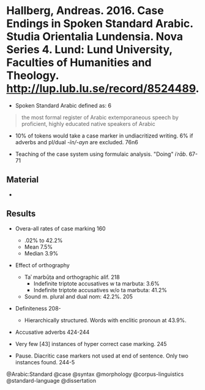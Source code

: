 # Hallberg, Andreas. 2016. Case Endings in Spoken Standard Arabic. Studia Orientalia Lundensia. Nova Series 4. Lund: Lund University, Faculties of Humanities and Theology. http://lup.lub.lu.se/record/8524489.

- Spoken Standard Arabic defined as: 6

> the most formal register of Arabic extemporaneous speech by proficient, highly educated native speakers of Arabic
- 10% of tokens would take a case marker in undiacritized writing. 6% if adverbs and pl/dual *-īn/-ayn* are excluded. 76n6

- Teaching of the case system using formulaic analysis. "Doing" *iʿrāb*. 67-71




## Material
  - 

## Results

- Overa-all rates of case marking 160
  - .02% to 42.2%
  - Mean 7.5%
  - Median 3.9%

- Effect of orthography
  - Taʾ marbūṭa and orthographic alif. 218
    - Indefinite triptote accusatives w ta marbuta: 3.6%
    - Indefinite triptote accusatives w/o ta marbuta: 41.2%
  - Sound m. plural and dual nom: 42.2%. 205
 
- Definiteness 208-
  - Hierarchically structured. Words with enclitic pronoun at 43.9%. 

- Accusative adverbs 424-244

- Very few [43] instances of hyper correct case marking. 245

- Pause. Diacritic case markers not used at end of sentence. Only two instances found. 244-5

@Arabic:Standard
@case
@syntax
@morphology
@corpus-linguistics
@standard-language
@dissertation
